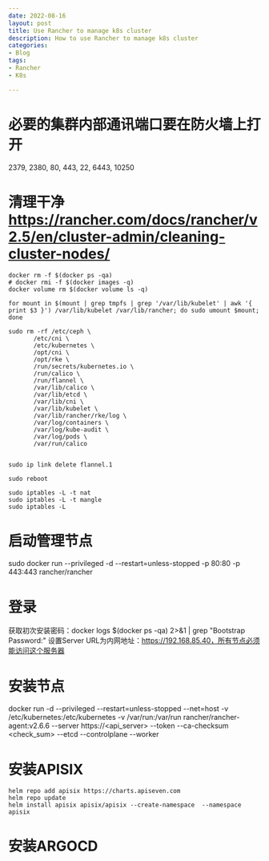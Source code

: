 ```yaml
---
date: 2022-08-16
layout: post
title: Use Rancher to manage k8s cluster
description: How to use Rancher to manage k8s cluster
categories:
- Blog
tags:
- Rancher
- K8s

---
```


# 必要的集群内部通讯端口要在防火墙上打开
2379, 2380, 80, 443, 22, 6443, 10250

<!--more-->


# 清理干净 https://rancher.com/docs/rancher/v2.5/en/cluster-admin/cleaning-cluster-nodes/
```
docker rm -f $(docker ps -qa)
# docker rmi -f $(docker images -q)
docker volume rm $(docker volume ls -q)

for mount in $(mount | grep tmpfs | grep '/var/lib/kubelet' | awk '{ print $3 }') /var/lib/kubelet /var/lib/rancher; do sudo umount $mount; done

sudo rm -rf /etc/ceph \
       /etc/cni \
       /etc/kubernetes \
       /opt/cni \
       /opt/rke \
       /run/secrets/kubernetes.io \
       /run/calico \
       /run/flannel \
       /var/lib/calico \
       /var/lib/etcd \
       /var/lib/cni \
       /var/lib/kubelet \
       /var/lib/rancher/rke/log \
       /var/log/containers \
       /var/log/kube-audit \
       /var/log/pods \
       /var/run/calico


sudo ip link delete flannel.1

sudo reboot

sudo iptables -L -t nat
sudo iptables -L -t mangle
sudo iptables -L

```

# 启动管理节点
sudo docker run --privileged -d --restart=unless-stopped -p 80:80 -p 443:443 rancher/rancher

# 登录
获取初次安装密码：docker logs  $(docker ps -qa)  2>&1 | grep "Bootstrap Password:"
设置Server URL为内网地址：https://192.168.85.40，所有节点必须能访问这个服务器


# 安装节点
docker run -d --privileged --restart=unless-stopped --net=host -v /etc/kubernetes:/etc/kubernetes -v /var/run:/var/run  rancher/rancher-agent:v2.6.6 --server https://<api_server> --token <token> --ca-checksum <check_sum> --etcd --controlplane --worker



# 安装APISIX
```
helm repo add apisix https://charts.apiseven.com
helm repo update
helm install apisix apisix/apisix --create-namespace  --namespace apisix

```

# 安装ARGOCD
